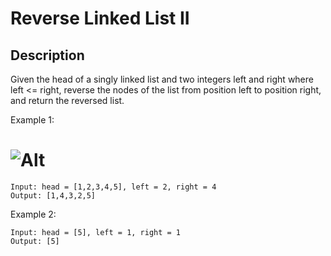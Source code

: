 # Reverse Linked List II

## Description

Given the head of a singly linked list and two integers left and right where left <= right, reverse the nodes of the list from position left to position right, and return the reversed list.


Example 1:

# ![Alt](https://assets.leetcode.com/uploads/2021/02/19/rev2ex2.jpg)
```
Input: head = [1,2,3,4,5], left = 2, right = 4
Output: [1,4,3,2,5]
```

Example 2:

```
Input: head = [5], left = 1, right = 1
Output: [5]
```

